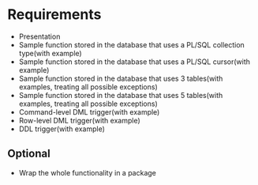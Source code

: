 # Requirements
* Presentation
* Sample function stored in the database that uses a PL/SQL collection type(with example)
* Sample function stored in the database that uses a PL/SQL cursor(with example)
* Sample function stored in the database that uses 3 tables(with examples, treating all possible exceptions)
* Sample function stored in the database that uses 5 tables(with examples, treating all possible exceptions)
* Command-level DML trigger(with example)
* Row-level DML trigger(with example)
* DDL trigger(with example)

## Optional
* Wrap the whole functionality in a package
